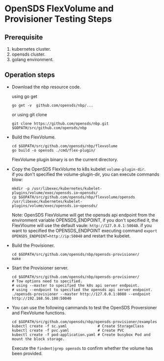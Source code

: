 # OpenSDS FlexVolume and Provisioner Testing Steps #

## Prerequisite ##
1. kubernetes cluster.
2. opensds cluster.
3. golang environment.

## Operation steps ##
* Download the nbp resource code.
	
	using go get  
	```
	go get -v  github.com/opensds/nbp/...
	```  
	or using git clone  
	```
	git clone https://github.com/opensds/nbp.git  $GOPATH/src/github.com/opensds/nbp
	```

* Build the FlexVolume.

	```
	cd $GOPATH/src/github.com/opensds/nbp/flexvolume
	go build -o opensds ./cmd/flex-plugin/
	```
	
    FlexVolume plugin binary is on the current directory.  


* Copy the OpenSDS FlexVolume to k8s kubelet `volume-plugin-dir`.  
	if you don't specified the volume-plugin-dir, you can execute commands blow:

	```
	mkdir -p /usr/libexec/kubernetes/kubelet-plugins/volume/exec/opensds.io~opensds/
	cp $GOPATH/src/github.com/opensds/nbp/flexvolume/opensds /usr/libexec/kubernetes/kubelet-plugins/volume/exec/opensds.io~opensds/
	```  
	Note: OpenSDS FlexVolume will get the opensds api endpoint from the environment variable OPENSDS_ENDPOINT, if you don't specified it, the FlexVloume will use the default vaule: `http://127.0.0.1:50040`. if you want to specified the OPENSDS_ENDPOINT executing command `export OPENSDS_ENDPOINT=http://ip:50040` and restart the kubelet.

* Build the Provisioner.

	```
	cd $GOPATH/src/github.com/opensds/nbp/opensds-provisioner/
	make
	```

* Start the Provisioner server.
	```
	cd $GOPATH/src/github.com/opensds/nbp/opensds-provisioner/
	# Tow options need to specified. 
	# using --master to specified the k8s api server endpoint.
	# using --endpoint to specified the opensds api server endpoint.
	./opensds-provisioner --master http://127.0.0.1:8080 --endpoint http://192.168.56.100:50040
	```

* You can use the following cammands to test the OpenSDS Proversioner and FlexVolume functions.

	```
	cd $GOPATH/src/github.com/opensds/nbp/opensds-provisioner/examples
	kubectl create -f sc.yaml              # Create StorageClass
	kubectl create -f pvc.yaml             # Create PVC
	kubectl create -f pod-application.yaml # Create busybox Pod and mount the block storage.
	```
	
	Execute the `findmnt|grep opensds` to confirm whether the volume has been provided.
